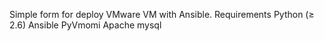 Simple form for deploy VMware VM with Ansible. 
Requirements
Python (≥ 2.6)
Ansible
PyVmomi
Apache
mysql
